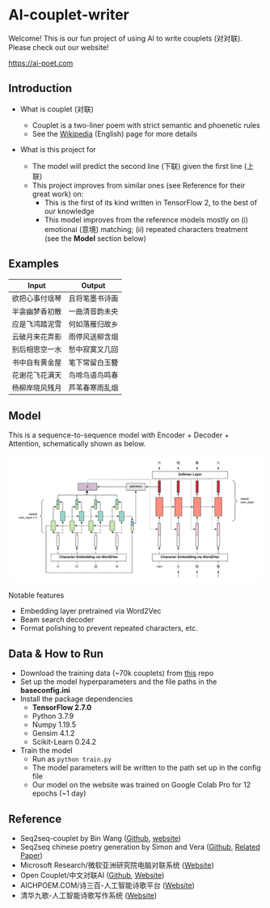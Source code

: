 # AI-couplet-writer

Welcome! This is our fun project of using AI to write couplets (对对联). Please check out our website!

https://ai-poet.com

## Introduction
- What is couplet (对联)
  - Couplet is a two-liner poem with strict semantic and phoenetic rules
  - See the [Wikipedia](https://en.wikipedia.org/wiki/Antithetical_couplet) (English) page for more details

- What is this project for
  - The model will predict the second line (下联) given the first line (上联)
  - This project improves from similar ones (see Reference for their great work) on:
    - This is the first of its kind written in TensorFlow 2, to the best of our knowledge
    - This model improves from the reference models mostly on (i) emotional (意境) matching; (ii) repeated characters treatment (see the **Model** section below)

## Examples

|     Input     |     Output    |
| ------------- | ------------- |
| 欲把心事付瑶琴  |  且将笔墨书诗画  |
| 半衾幽梦香初散  |  一曲清音韵未央  |
| 应是飞鸿踏泥雪  |  何如落雁归故乡  |
| 云破月来花弄影  |  雨停风送柳含烟  |
| 别后相思空一水  |  愁中寂寞又几回  |
| 书中自有黄金屋  |  笔下常留白玉簪  |
| 花谢花飞花满天  |  鸟啼鸟语鸟鸣春  |
| 杨柳岸晓风残月  |  芦苇春寒雨乱烟  |


## Model
This is a sequence-to-sequence model with Encoder + Decoder + Attention, schematically shown as below.

![The AI Couplet Model](/doc/schematics.png)

Notable features
- Embedding layer pretrained via Word2Vec
- Beam search decoder
- Format polishing to prevent repeated characters, etc.

## Data & How to Run
- Download the training data (~70k couplets) from [this](https://github.com/wb14123/couplet-dataset) repo
- Set up the model hyperparameters and the file paths in the **baseconfig.ini**
- Install the package dependencies
  - **TensorFlow 2.7.0**
  - Python 3.7.9
  - Numpy 1.19.5
  - Gensim 4.1.2
  - Scikit-Learn 0.24.2
- Train the model
  - Run as ```python train.py```
  - The model parameters will be written to the path set up in the config file
  - Our model on the website was trained on Google Colab Pro for 12 epochs (~1 day)

## Reference
- Seq2seq-couplet by Bin Wang ([Github](https://github.com/wb14123/seq2seq-couplet), [website](https://ai.binwang.me/couplet))
- Seq2seq chinese poetry generation by Simon and Vera ([Github](https://github.com/Disiok/poetry-seq2seq), [Related Paper](https://arxiv.org/abs/1610.09889))
- Microsoft Research/微软亚洲研究院电脑对联系统 ([Website](https://duilian.msra.cn/app/couplet.aspx))
- Open Couplet/中文对联AI ([Github](https://github.com/neoql/open_couplet), [Website](https://couplet.neoql.me/))
- AICHPOEM.COM/诗三百-人工智能诗歌平台 ([Website](https://www.aichpoem.com/#/shisanbai/poem))
- 清华九歌-人工智能诗歌写作系统 ([Website](http://jiuge.thunlp.org/jueju.html))
